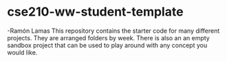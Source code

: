# cse210-ww-student-template
-Ramón Lamas
This repository contains the starter code for many different projects. They are arranged folders by week. There is also an an empty sandbox project that can be used to play around with any concept you would like.
